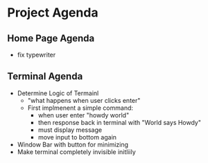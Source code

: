 # Project Agenda

## Home Page Agenda

- fix typewriter

## Terminal Agenda

- Determine Logic of Termainl
  - "what happens when user clicks enter"
  - First implmenent a simple command:
    - when user enter "howdy world"
    - then response back in terminal with "World says Howdy"
    - must display message
    - move input to bottom again
- Window Bar with button for minimizing
- Make terminal completely invisible initliily
